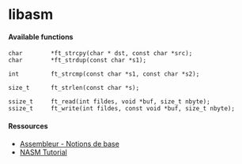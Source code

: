 # libasm

#### Available functions

```
char        *ft_strcpy(char * dst, const char *src);
char        *ft_strdup(const char *s1);

int         ft_strcmp(const char *s1, const char *s2);

size_t      ft_strlen(const char *s);

ssize_t     ft_read(int fildes, void *buf, size_t nbyte);
ssize_t     ft_write(int fildes, const void *buf, size_t nbyte);
```

#### Ressources
- [Assembleur - Notions de base](https://beta.hackndo.com/assembly-basics/)
- [NASM Tutorial](https://cs.lmu.edu/~ray/notes/nasmtutorial/)